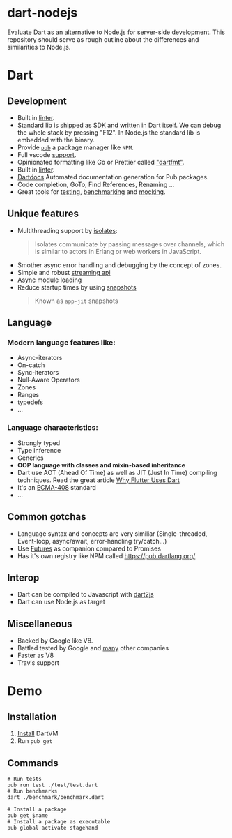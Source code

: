 # dart-nodejs
Evaluate Dart as an alternative to Node.js for server-side development. This repository should serve as rough outline about the differences and similarities to Node.js.

# Dart

## Development

- Built in [linter](https://www.dartlang.org/guides/language/analysis-options).
- Standard lib is shipped as SDK and written in Dart itself. We can debug the whole stack by pressing "F12". In Node.js the standard lib is embedded with the binary.
- Provide [`pub`](https://github.com/dart-lang/pub) a package manager like `NPM`.
- Full vscode [support](https://dartcode.org/).
- Opinionated formatting like Go or Prettier called ["dartfmt"](https://github.com/dart-lang/dart_style).
- Built in [linter](https://www.dartlang.org/guides/language/analysis-options).
- [Dartdocs](http://www.dartdocs.org/) Automated documentation generation for Pub packages.
- Code completion, GoTo, Find References, Renaming ...
- Great tools for [testing](https://www.dartlang.org/guides/testing), [benchmarking](https://www.dartlang.org/articles/dart-vm/benchmarking) and [mocking](https://github.com/dart-lang/mockito).

## Unique features

- Multithreading support by [isolates](http://jpryan.me/dartbyexample/examples/isolates/):
  > Isolates communicate by passing messages over channels, which is similar to actors in Erlang or web workers in JavaScript.
- Smother async error handling and debugging by the concept of zones.
- Simple and robust [streaming api](https://www.dartlang.org/tutorials/language/streams) 
- [Async](https://www.dartlang.org/guides/language/language-tour#lazily-loading-a-library) module loading
- Reduce startup times by using [snapshots](https://github.com/dart-lang/sdk/wiki/Snapshots)
  > Known as `app-jit` snapshots

## Language

### Modern language features like:
* Async-iterators
* On-catch
* Sync-iterators
* Null-Aware Operators
* Zones
* Ranges
* typedefs
* ...

### Language characteristics:
* Strongly typed
* Type inference
* Generics
* __OOP language with classes and mixin-based inheritance__
* Dart use AOT (Ahead Of Time) as well as JIT (Just In Time) compiling techniques. Read the great article [Why Flutter Uses Dart](https://hackernoon.com/why-flutter-uses-dart-dd635a054ebf)
* It's an [ECMA-408](https://www.ecma-international.org/publications/standards/Ecma-408.htm) standard
* ...

## Common gotchas

- Language syntax and concepts are very similiar (Single-threaded, Event-loop, async/await, error-handling try/catch...)
- Use [Futures](https://api.dartlang.org/dev/dart-async/dart-async-library.html) as companion compared to Promises
- Has it's own registry like NPM called https://pub.dartlang.org/

## Interop

- Dart can be compiled to Javascript with [dart2js](https://webdev.dartlang.org/tools/dart2js)
- Dart can use Node.js as target

## Miscellaneous
- Backed by Google like V8.
- Battled tested by Google and [many](https://www.dartlang.org/community/who-uses-dart) other companies
- Faster as V8
- Travis support

# Demo

## Installation

1. [Install](https://www.dartlang.org/install) DartVM
2. Run `pub get`

## Commands

```
# Run tests
pub run test ./test/test.dart
# Run benchmarks
dart ./benchmark/benchmark.dart

# Install a package
pub get $name
# Install a package as executable
pub global activate stagehand
```